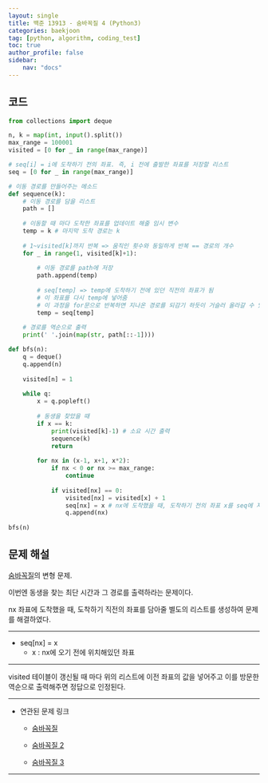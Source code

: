 ```yaml
---
layout: single
title: 백준 13913 - 숨바꼭질 4 (Python3)
categories: baekjoon
tag: [python, algorithm, coding_test]
toc: true 
author_profile: false
sidebar:
    nav: "docs"
---
```


## 코드

```python
from collections import deque

n, k = map(int, input().split())
max_range = 100001
visited = [0 for _ in range(max_range)]

# seq[i] = i에 도착하기 전의 좌표. 즉, i 전에 출발한 좌표를 저장할 리스트
seq = [0 for _ in range(max_range)]

# 이동 경로를 만들어주는 메소드
def sequence(k):
    # 이동 경로를 담을 리스트
    path = []
    
    # 이동할 때 마다 도착한 좌표를 업데이트 해줄 임시 변수
    temp = k # 마지막 도착 경로는 k
    
    # 1~visited[k]까지 반복 => 움직인 횟수와 동일하게 반복 == 경로의 개수
    for _ in range(1, visited[k]+1):
        
        # 이동 경로를 path에 저장
        path.append(temp)
        
        # seq[temp] => temp에 도착하기 전에 있던 직전의 좌표가 됨
        # 이 좌표를 다시 temp에 넣어줌
        # 이 과정을 for문으로 반복하면 지나온 경로를 되감기 하듯이 거슬러 올라갈 수 있음
        temp = seq[temp]
        
    # 경로를 역순으로 출력
    print(' '.join(map(str, path[::-1])))

def bfs(n):
    q = deque()
    q.append(n)
    
    visited[n] = 1
    
    while q:
        x = q.popleft()
        
        # 동생을 찾았을 때
        if x == k:
            print(visited[k]-1) # 소요 시간 출력
            sequence(k)
            return
        
        for nx in (x-1, x+1, x*2):
            if nx < 0 or nx >= max_range:
                continue
                
            if visited[nx] == 0:
                visited[nx] = visited[x] + 1
                seq[nx] = x # nx에 도착했을 때, 도착하기 전의 좌표 x를 seq에 저장
                q.append(nx)
        
bfs(n)
```



## 문제 해설

[숨바꼭질](https://yangwon-park.github.io/baekjoon/baekjoon1697/)의 변형 문제.

이번엔 동생을 찾는 최단 시간과 그 경로를 출력하라는 문제이다.

nx 좌표에 도착했을 때, 도착하기 직전의 좌표를 담아줄 별도의 리스트를 생성하여 문제를 해결하였다.

---

- seq[nx] = x
  - x : nx에 오기 전에 위치해있던 좌표

---

visited 테이블이 갱신될 때 마다 위의 리스트에 이전 좌표의 값을 넣어주고 이를 방문한 역순으로 출력해주면 정답으로 인정된다.

---

- 연관된 문제 링크

  - [숨바꼭질](https://yangwon-park.github.io/baekjoon/baekjoon1697/)

  - [숨바꼭질 2](https://yangwon-park.github.io/baekjoon/baejkoon12851/)

  - [숨바꼭질 3](https://yangwon-park.github.io/baekjoon/baekjoon13549/)


---
